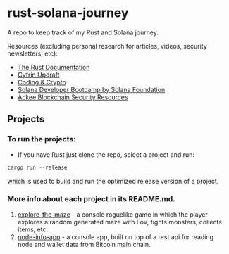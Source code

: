 # rust-solana-journey

A repo to keep track of my Rust and Solana journey.

Resources (excluding personal research for articles, videos, security newsletters, etc):

- [The Rust Documentation](https://doc.rust-lang.org/stable/)
- [Cyfrin Updraft](https://updraft.cyfrin.io)
- [Coding & Crypto](https://www.youtube.com/@CodingCrypto/playlists)
- [Solana Developer Bootcamp by Solana Foundation](https://solana.com/developers)
- [Ackee Blockchain Security Resources](https://ackee.xyz/)

## Projects

### To run the projects:

- If you have Rust just clone the repo, select a project and run:

```js
cargo run --release
```

which is used to build and run the optimized release version of a project.

### More info about each project in its README.md.

1. [explore-the-maze](./rust_basic_projects/explore-the-maze/) - a console roguelike game in which the player explores a random generated maze with FoV, fights monsters, collects items, etc.
2. [node-info-app](./rust_basic_projects/node-info-app/) - a console app, built on top of a rest api for reading node and wallet data from Bitcoin main chain.
